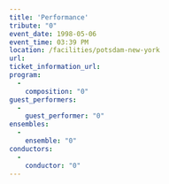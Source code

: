 ```yaml
---
title: 'Performance'
tribute: "0"
event_date: 1998-05-06
event_time: 03:39 PM
location: /facilities/potsdam-new-york
url: 
ticket_information_url: 
program: 
  -
    composition: "0"
guest_performers: 
  -
    guest_performer: "0"
ensembles: 
  -
    ensemble: "0"
conductors: 
  -
    conductor: "0"
---
```

